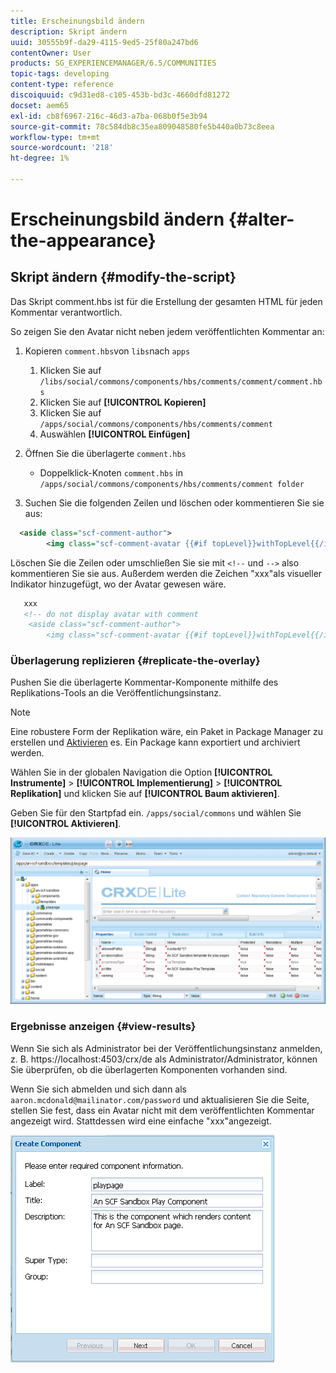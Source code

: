 ```yaml
---
title: Erscheinungsbild ändern
description: Skript ändern
uuid: 30555b9f-da29-4115-9ed5-25f80a247bd6
contentOwner: User
products: SG_EXPERIENCEMANAGER/6.5/COMMUNITIES
topic-tags: developing
content-type: reference
discoiquuid: c9d31ed8-c105-453b-bd3c-4660dfd81272
docset: aem65
exl-id: cb8f6967-216c-46d3-a7ba-068b0f5e3b94
source-git-commit: 78c584db8c35ea809048580fe5b440a0b73c8eea
workflow-type: tm+mt
source-wordcount: '218'
ht-degree: 1%

---
```


# Erscheinungsbild ändern {#alter-the-appearance}

## Skript ändern {#modify-the-script}

Das Skript comment.hbs ist für die Erstellung der gesamten HTML für jeden Kommentar verantwortlich.

So zeigen Sie den Avatar nicht neben jedem veröffentlichten Kommentar an:

1. Kopieren `comment.hbs`von `libs`nach `apps`

   1. Klicken Sie auf `/libs/social/commons/components/hbs/comments/comment/comment.hbs`
   1. Klicken Sie auf **[!UICONTROL Kopieren]**
   1. Klicken Sie auf `/apps/social/commons/components/hbs/comments/comment`
   1. Auswählen **[!UICONTROL Einfügen]**

1. Öffnen Sie die überlagerte `comment.hbs`

   * Doppelklick-Knoten `comment.hbs` in `/apps/social/commons/components/hbs/comments/comment folder`

1. Suchen Sie die folgenden Zeilen und löschen oder kommentieren Sie sie aus:

```xml
  <aside class="scf-comment-author">
        <img class="scf-comment-avatar {{#if topLevel}}withTopLevel{{/if}}" src="{{author.avatarUrl}}"></img>
```

Löschen Sie die Zeilen oder umschließen Sie sie mit `<!--` und `-->` also kommentieren Sie sie aus. Außerdem werden die Zeichen &quot;xxx&quot;als visueller Indikator hinzugefügt, wo der Avatar gewesen wäre.

```xml
   xxx
   <!-- do not display avatar with comment
    <aside class="scf-comment-author">
        <img class="scf-comment-avatar {{#if topLevel}}withTopLevel{{/if}}" src="{{author.avatarUrl}}"></img>
```

### Überlagerung replizieren {#replicate-the-overlay}

Pushen Sie die überlagerte Kommentar-Komponente mithilfe des Replikations-Tools an die Veröffentlichungsinstanz.

>[!NOTE]
>
>Eine robustere Form der Replikation wäre, ein Paket in Package Manager zu erstellen und [Aktivieren](/help/sites-administering/package-manager.md#replicating-packages) es. Ein Package kann exportiert und archiviert werden.

Wählen Sie in der globalen Navigation die Option **[!UICONTROL Instrumente]** > **[!UICONTROL Implementierung]** > **[!UICONTROL Replikation]** und klicken Sie auf **[!UICONTROL Baum aktivieren]**.

Geben Sie für den Startpfad ein. `/apps/social/commons` und wählen Sie **[!UICONTROL Aktivieren]**.

![verify-content-template](assets/verify-content-template.png)

### Ergebnisse anzeigen {#view-results}

Wenn Sie sich als Administrator bei der Veröffentlichungsinstanz anmelden, z. B. https://localhost:4503/crx/de als Administrator/Administrator, können Sie überprüfen, ob die überlagerten Komponenten vorhanden sind.

Wenn Sie sich abmelden und sich dann als `aaron.mcdonald@mailinator.com/password` und aktualisieren Sie die Seite, stellen Sie fest, dass ein Avatar nicht mit dem veröffentlichten Kommentar angezeigt wird. Stattdessen wird eine einfache &quot;xxx&quot;angezeigt.

![create-template-component](assets/create-template-component.png)
